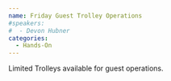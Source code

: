 ```yaml
---
name: Friday Guest Trolley Operations
#speakers:
#  - Devon Hubner
categories:
  - Hands-On
---
```


Limited Trolleys available for guest operations.
